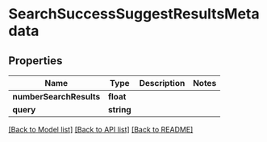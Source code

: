 # SearchSuccessSuggestResultsMetadata

## Properties
Name | Type | Description | Notes
------------ | ------------- | ------------- | -------------
**numberSearchResults** | **float** |  | 
**query** | **string** |  | 

[[Back to Model list]](../README.md#documentation-for-models) [[Back to API list]](../README.md#documentation-for-api-endpoints) [[Back to README]](../README.md)


